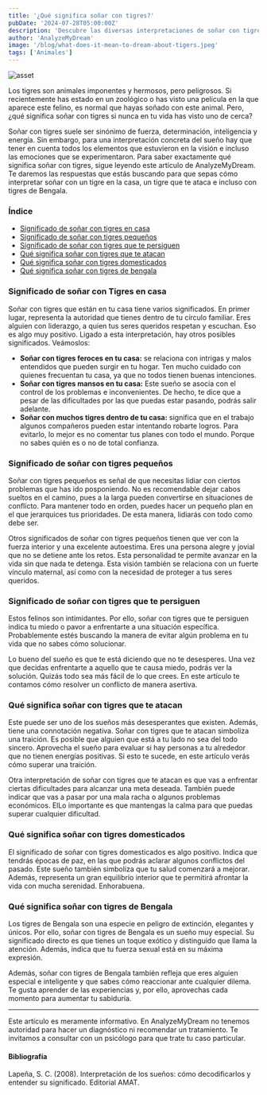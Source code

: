```yaml
---
title: '¿Qué significa soñar con tigres?'
pubDate: '2024-07-28T05:00:00Z'
description: 'Descubre las diversas interpretaciones de soñar con tigres, desde la representación de fuerza y ​​liderazgo hasta el reflejo de tus miedos internos.'
author: 'AnalyzeMyDream'
image: '/blog/what-does-it-mean-to-dream-about-tigers.jpeg'
tags: ['Animales']
---
```


![asset](/blog/what-does-it-mean-to-dream-about-tigers.jpeg)

Los tigres son animales imponentes y hermosos, pero peligrosos. Si recientemente has estado en un zoológico o has visto una película en la que aparece este felino, es normal que hayas soñado con este animal. Pero, ¿qué significa soñar con tigres si nunca en tu vida has visto uno de cerca?

Soñar con tigres suele ser sinónimo de fuerza, determinación, inteligencia y energía. Sin embargo, para una interpretación concreta del sueño hay que tener en cuenta todos los elementos que estuvieron en la visión e incluso las emociones que se experimentaron. Para saber exactamente qué significa soñar con tigres, sigue leyendo este artículo de AnalyzeMyDream. Te daremos las respuestas que estás buscando para que sepas cómo interpretar soñar con un tigre en la casa, un tigre que te ataca e incluso con tigres de Bengala.

### Índice

- [Significado de soñar con tigres en casa](#significado-de-soñar-con-tigres-en-casa)
- [Significado de soñar con tigres pequeños](#significado-de-soñar-con-tigres-pequenos)
- [Significado de soñar con tigres que te persiguen](#significado-de-soñar-con-tigres-que-te-persiguen)
- [Qué significa soñar con tigres que te atacan](#que-significa-soñar-con-tigres-que-te-atacan)
- [Qué significa soñar con tigres domesticados](#que-significa-soñar-con-tigres-domesticados)
- [Qué significa soñar con tigres de bengala](#que-significa-soñar-con-tigres-de-bengala)

### Significado de soñar con Tigres en casa

Soñar con tigres que están en tu casa tiene varios significados. En primer lugar, representa la autoridad que tienes dentro de tu círculo familiar. Eres alguien con liderazgo, a quien tus seres queridos respetan y escuchan. Eso es algo muy positivo. Ligado a esta interpretación, hay otros posibles significados. Veámoslos:

- **Soñar con tigres feroces en tu casa:** se relaciona con intrigas y malos entendidos que pueden surgir en tu hogar. Ten mucho cuidado con quienes frecuentan tu casa, ya que no todos tienen buenas intenciones.
- **Soñar con tigres mansos en tu casa:** Este sueño se asocia con el control de los problemas e inconvenientes. De hecho, te dice que a pesar de las dificultades por las que puedas estar pasando, podrás salir adelante.
- **Soñar con muchos tigres dentro de tu casa:** significa que en el trabajo algunos compañeros pueden estar intentando robarte logros. Para evitarlo, lo mejor es no comentar tus planes con todo el mundo. Porque no sabes quién es o no de total confianza.

### Significado de soñar con tigres pequeños

Soñar con tigres pequeños es señal de que necesitas lidiar con ciertos problemas que has ido posponiendo. No es recomendable dejar cabos sueltos en el camino, pues a la larga pueden convertirse en situaciones de conflicto. Para mantener todo en orden, puedes hacer un pequeño plan en el que jerarquices tus prioridades. De esta manera, lidiarás con todo como debe ser.

Otros significados de soñar con tigres pequeños tienen que ver con la fuerza interior y una excelente autoestima. Eres una persona alegre y jovial que no se detiene ante los retos. Esta personalidad te permite avanzar en la vida sin que nada te detenga. Esta visión también se relaciona con un fuerte vínculo maternal, así como con la necesidad de proteger a tus seres queridos.

### Significado de soñar con tigres que te persiguen

Estos felinos son intimidantes. Por ello, soñar con tigres que te persiguen indica tu miedo o pavor a enfrentarte a una situación específica. Probablemente estés buscando la manera de evitar algún problema en tu vida que no sabes cómo solucionar.

Lo bueno del sueño es que te está diciendo que no te desesperes. Una vez que decidas enfrentarte a aquello que te causa miedo, podrás ver la solución. Quizás todo sea más fácil de lo que crees. En este artículo te contamos cómo resolver un conflicto de manera asertiva.

### Qué significa soñar con tigres que te atacan

Este puede ser uno de los sueños más desesperantes que existen. Además, tiene una connotación negativa. Soñar con tigres que te atacan simboliza una traición. Es posible que alguien que está a tu lado no sea del todo sincero. Aprovecha el sueño para evaluar si hay personas a tu alrededor que no tienen energías positivas. Si esto te sucede, en este artículo verás cómo superar una traición.

Otra interpretación de soñar con tigres que te atacan es que vas a enfrentar ciertas dificultades para alcanzar una meta deseada. También puede indicar que vas a pasar por una mala racha o algunos problemas económicos. ElLo importante es que mantengas la calma para que puedas superar cualquier dificultad.

### Qué significa soñar con tigres domesticados

El significado de soñar con tigres domesticados es algo positivo. Indica que tendrás épocas de paz, en las que podrás aclarar algunos conflictos del pasado. Este sueño también simboliza que tu salud comenzará a mejorar. Además, representa un gran equilibrio interior que te permitirá afrontar la vida con mucha serenidad. Enhorabuena.

### Qué significa soñar con tigres de Bengala

Los tigres de Bengala son una especie en peligro de extinción, elegantes y únicos. Por ello, soñar con tigres de Bengala es un sueño muy especial. Su significado directo es que tienes un toque exótico y distinguido que llama la atención. Además, indica que tu fuerza sexual está en su máxima expresión.

Además, soñar con tigres de Bengala también refleja que eres alguien especial e inteligente y que sabes cómo reaccionar ante cualquier dilema. Te gusta aprender de las experiencias y, por ello, aprovechas cada momento para aumentar tu sabiduría.

---
Este artículo es meramente informativo. En AnalyzeMyDream no tenemos autoridad para hacer un diagnóstico ni recomendar un tratamiento. Te invitamos a consultar con un psicólogo para que trate tu caso particular.

#### Bibliografía

Lapeña, S. C. (2008). Interpretación de los sueños: cómo decodificarlos y entender su significado. Editorial AMAT.